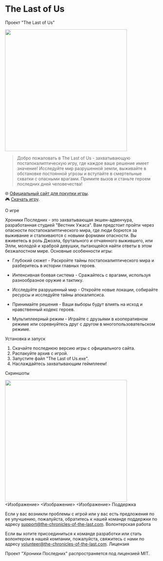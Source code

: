 # The Last of Us

Проект "The Last of Us"

<Image src="https://ltdfoto.ru/images/2024/03/02/rrrrr.png" width = "400px" Height="400px">

> Добро пожаловать в The Last of Us - захватывающую постапокалиптическую игру, где каждое ваше решение имеет значение! Исследуйте мир разрушенной земли, выживайте в обстановке постоянной угрозы и вступайте в смертельные схватки с опасными врагами. Примите вызов и станьте героем последних дней человечества!

🌐 [Официальный сайт для покупки игры](https://www.google.ru/url?sa=t&rct=j&q=&esrc=s&source=web&cd=&ved=2ahUKEwir05OSjtWEAxXvEhAIHRjsBLAQFnoECBUQAQ&url=https%3A%2F%2Fwww.playstation.com%2Fru-ua%2Fgames%2Fthe-last-of-us-part-i%2F&usg=AOvVaw0Uy1WuQwjDF14fKMptmwHD&opi=89978449). <br> 
🎮 [Скачать игру](https://stoigr.com/zombie-games/11877-the-last-of-us-remake.html). <br> 

О игре

Хроники Последних - это захватывающая экшен-адвенчура, разработанная студией "Вестник Ужаса". Вам предстоит пройти через опасности постапокалиптического мира, где люди борются за выживание и сталкиваются с новыми формами опасности. Вы вживетесь в роль Джоэла, брутального и отчаянного выжившего, или Элли, молодой и храброй девушки, пытающейся найти ответы в этом безжалостном мире.
Основные особенности игры:

- Глубокий сюжет - Раскройте тайны постапокалиптического мира и разберитесь в истории главных героев.

- Интенсивная боевая система - Сражайтесь с врагами, используя разнообразное оружие и тактику.

- Исследуйте разрушенный мир - Откройте новые локации, собирайте ресурсы и исследуйте тайны апокалипсиса.

- Принимайте решения - Ваши выборы будут влиять на исход и нравственный кодекс героев.

- Мультиплеерный режим - Играйте с друзьями в кооперативном режиме или соревнуйтесь друг с другом в многопользовательском режиме.
  
Установка и запуск

1. Скачайте последнюю версию игры с официального сайта.
2. Распакуйте архив с игрой.
3. Запустите файл "The Last of Us.exe".
4. Наслаждайтесь захватывающим геймплеем!
   
Скриншоты

<Image src="[https://cdn.kanobu.ru/screenshots/79/bff2cce4-6cbc-4d7a-a399-5d90c1412bf2.webp)" width = "400px" Height="400px">
<Изображение>
<Изображение>
<Изображение>
Поддержка

Если у вас возникли проблемы с игрой или у вас есть предложения по ее улучшению, пожалуйста, обратитесь к нашей команде поддержки по адресу support@the-chronicles-of-the-last.com.
Волонтерская работа

Если вы хотите присоединиться к команде разработки или стать волонтером в нашей компании, пожалуйста, свяжитесь с нами по адресу volunteer@the-chronicles-of-the-last.com.
Лицензия

Проект "Хроники Последних" распространяется под лицензией MIT.
